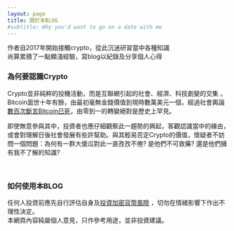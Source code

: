 ```yaml
---
layout: page
title: 關於本BLOG
#subtitle: Why you'd want to go on a date with me
---
```


作者自2017年開始接觸crypto，從此沉迷研習當中各種知識  
尚算累積了一點顯淺經驗，寫blog以紀錄及分享個人心得  

### 為何要認識Crypto

Crypto並非純粹的投機活動，而是互聯網引起的社會、經濟、科技劇變的交集 。  
Bitcoin面世十年有餘，由最初毫無金錢價值到現時數萬美元一個，經過社會輿論[數百次斷言Bitcoin已死](https://99bitcoins.com/bitcoin-obituaries/)，由零到一的轉變絕對是歷史上罕見。  

即使無意參與其中，投資者也應仔細觀察此一趨勢的興起，客觀認識當中的緣由，或會對理解日後社會發展有些許幫助。與其輕易否定Crypto的價值，懷疑者不妨問一個問題：為何有一群大傻瓜對此一直孜孜不倦? 是他們不可救藥? 還是他們擁有我不了解的知識?

<br>

### 如何使用本BLOG

任何人投資前應先自行評估自身及[投資加密貨幣風險](https://apps.sfc.hk/edistributionWeb/gateway/TC/news-and-announcements/news/doc?refNo=18PR13) ，切勿在情緒影響下作出不理性決定。  
本網頁內容純屬個人意見，只作參考用途，並非投資建議。
